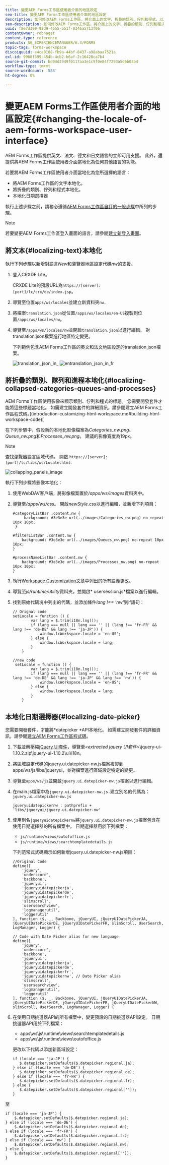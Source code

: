 ```yaml
---
title: 變更AEM Forms工作區使用者介面的地區設定
seo-title: 變更AEM Forms工作區使用者介面的地區設定
description: 如何修改AEM Forms工作區，將介面上的文字、折疊的類別、佇列和程式，以及日期選取器當地化。
seo-description: 如何修改AEM Forms工作區，將介面上的文字、折疊的類別、佇列和程式，以及日期選取器當地化。
uuid: f8e7d399-98d9-4655-b51f-0346a5713f06
contentOwner: robhagat
content-type: reference
products: SG_EXPERIENCEMANAGER/6.4/FORMS
topic-tags: forms-workspace
discoiquuid: e4ca8188-fb9a-44bf-8437-a98abaa7521a
exl-id: 9968f399-454b-4cb2-b6af-2c16428ca7b4
source-git-commit: bd94d3949f0117aa3e1c9f0e84f7293a5d6b03b4
workflow-type: tm+mt
source-wordcount: '588'
ht-degree: 0%

---
```


# 變更AEM Forms工作區使用者介面的地區設定{#changing-the-locale-of-aem-forms-workspace-user-interface}

AEM Forms工作區提供英文、法文、德文和日文語言的立即可用支援。 此外，還提供將AEM Forms工作區使用者介面當地化為任何其他語言的功能。

若要將AEM Forms工作區使用者介面當地化為您所選擇的語言：

* 將AEM Forms工作區的文字本地化。
* 將折疊的類別、佇列和程式本地化。
* 本地化日期選擇器

執行上述步驟之前，請務必遵循[AEM Forms工作區自訂的一般步驟](/help/forms/using/generic-steps-html-workspace-customization.md)中所列的步驟。

>[!NOTE]
>
>若要變更AEM Forms工作區登入畫面的語言，請參閱[建立新登入畫面](/help/forms/using/creating-new-login-screen.md)。

## 將文本{#localizing-text}本地化

執行下列步驟以新增對語言&#x200B;*New*&#x200B;和瀏覽器地區設定代碼&#x200B;*nw*&#x200B;的支援。

1. 登入CRXDE Lite。

   CRXDE Lite的預設URL為`https://[server]:[port]/lc/crx/de/index.jsp`。

1. 導覽至位置`apps/ws/locales`並建立新資料夾`nw.`
1. 將檔案`translation.json`從位置`/apps/ws/locales/en-US`複製到位置`/apps/ws/locales/nw`。
1. 導覽至`/apps/ws/locales/nw`並開啟`translation.json`以進行編輯。 對translation.json檔案進行地區特定變更。

   下列範例包含AEM Forms工作區的英文和法文地區設定的translation.json檔案。

   ![translation_json_in_](assets/translation_json_in_en.png) ![entranslation_json_in_fr](assets/translation_json_in_fr.png)

## 將折疊的類別、隊列和進程本地化{#localizing-collapsed-categories-queues-and-processes}

AEM Forms工作區使用影像來顯示類別、佇列和程式的標題。 您需要開發套件才能將這些標題當地化。 如需建立開發套件的詳細資訊，請參閱建立AEM Forms工作區程式碼。](introduction-customizing-html-workspace.md#building-html-workspace-code)[

在下列步驟中，假設新的本地化影像檔案為&#x200B;*Categories_nw.png*、*Queue_nw.png*&#x200B;和&#x200B;*Processes_nw.png*。 建議的影像寬度為19px。

>[!NOTE]
>
>查找瀏覽器語言區域代碼。 開啟 `https://[server]:[port]/lc/libs/ws/Locale.html`.

![collapping_panels_image](assets/collapsing_panels_image.png)

執行下列步驟將影像本地化：

1. 使用WebDAV客戶端，將影像檔案置於&#x200B;*/apps/ws/images*&#x200B;資料夾中。
1. 導覽至&#x200B;*/apps/ws/css*。 開啟&#x200B;*newStyle.css*&#x200B;以進行編輯，並新增下列項目：

   ```
   #categoryListBar .content.nw {
        background: #3e3e3e url(../images/Categories_nw.png) no-repeat 10px 10px;
    }
   
   #filterListBar .content.nw {
       background: #3e3e3e url(../images/Queues_nw.png) no-repeat 10px 10px;
   }
   
   #processNameListBar .content.nw {
       background: #3e3e3e url(../images/Processes_nw.png) no-repeat 10px 10px;
   }
   ```

1. 執行[Workspace Customization](/help/forms/using/introduction-customizing-html-workspace.md)文章中列出的所有語義更改。
1. 導覽至&#x200B;*js/runtime/utility*&#x200B;資料夾，並開啟* usersession.js*檔案以進行編輯。
1. 找到原始代碼塊中列出的代碼，並添加條件&#x200B;*lang !== &#39;nw&#39;*&#x200B;到if語句：

   ```
   // Orignal code
   setLocale = function () {
           var lang = $.trim(i18n.lng());
           if (lang === null || lang === '' || (lang !== 'fr-FR' && lang !== 'de-DE' && lang !== 'ja-JP')) {
               window.lcWorkspace.locale = 'en-US';
           } else {
               window.lcWorkspace.locale = lang;
           }
       }
   ```

   ```
   //new code
    setLocale = function () {
           var lang = $.trim(i18n.lng());
           if (lang === null || lang === '' || (lang !== 'fr-FR' && lang !== 'de-DE' && lang !== 'ja-JP' && lang !== 'nw')) {
               window.lcWorkspace.locale = 'en-US';
           } else {
               window.lcWorkspace.locale = lang;
           }
       }
   ```

## 本地化日期選擇器{#localizing-date-picker}

您需要開發套件，才能將*datepicker *API本地化。 如需建立開發套件的詳細資訊，請參閱[建立AEM Forms工作區程式碼](introduction-customizing-html-workspace.md#building-html-workspace-code)。

1. 下載並解壓縮[jQuery UI套件](https://jqueryui.com/download/all/)，導覽至&#x200B;*&lt;extracted jquery UI套件>*\jquery-ui-1.10.2.zip\jquery-ui-1.10.2\ui\i18n。
1. 將區域設定代碼的jquery.ui.datepicker-nw.js檔案複製到apps/ws/js/libs/jqueryui，並對檔案進行區域設定特定的變更。
1. 導覽至`apps/ws/js`並開啟`jquery.ui.datepicker-nw.js`檔案以進行編輯。
1. 在main.js檔案中為`jquery.ui.datepicker-nw.js.`建立別名的代碼為：`jquery.ui.datepicker-nw.js`

   ```
   jqueryuidatepickernw : pathprefix + 'libs/jqueryui/jquery.ui.datepicker-nw'
   ```

1. 使用別名`jqueryuidatepickernw`將`jquery.ui.datepicker-nw.js`檔案包含在使用日期選擇器的所有檔案中。 日期選擇器用於下列檔案：

   * `js/runtime/views/outofoffice.js`
   * `js/runtime/views/searchtemplatedetails.js`

   下列范常式式碼顯示如何新增jquery.ui.datepicker-nw.js項目：

   ```
   //Original Code
   define([
       'jquery',
       'underscore',
       'backbone',
       'jqueryui',
       'jqueryuidatepickerja',
       'jqueryuidatepickerde',
       'jqueryuidatepickerfr',
       'slimscroll',
       'usersearchview',
       'logmanagerutil',
       'loggerutil'
   ], function ($, _, Backbone, jQueryUI, jQueryUIDatePickerJA, jQueryUIDatePickerDE, jQueryUIDatePickerFR, slimScroll, UserSearch, LogManager, Logger) {
   ```

   ```
   // Code with Date Picker alias for new language
   define([
       'jquery',
       'underscore',
       'backbone',
       'jqueryui',
       'jqueryuidatepickerja',
       'jqueryuidatepickerde',
       'jqueryuidatepickerfr',
       'jqueryuidatepickernw', // Date Picker alias
       'slimscroll',
       'usersearchview',
       'logmanagerutil',
       'loggerutil'
   ], function ($, _, Backbone, jQueryUI, jQueryUIDatePickerJA, jQueryUIDatePickerDE, jQueryUIDatePickerFR, jQueryUIDatePickerNW, slimScroll, UserSearch, LogManager, Logger) {
   ```

1. 在使用日期挑選器API的所有檔案中，變更預設的日期挑選器API設定。 日期挑選器API用於下列檔案：

   * apps\ws\js\runtime\views\searchtemplatedetails.js
   * apps\ws\js\runtime\views\outofoffice.js

   更改以下代碼以添加新區域設定：

   ```
   if (locale === 'ja-JP') {
      $.datepicker.setDefaults($.datepicker.regional.ja);
   } else if (locale === 'de-DE') {
      $.datepicker.setDefaults($.datepicker.regional.de);
   } else if (locale === 'fr-FR') {
      $.datepicker.setDefaults($.datepicker.regional.fr);
   } else {
      $.datepicker.setDefaults($.datepicker.regional['']);
   }
   ```

至

```
if (locale === 'ja-JP') {
    $.datepicker.setDefaults($.datepicker.regional.ja);
} else if (locale === 'de-DE') {
    $.datepicker.setDefaults($.datepicker.regional.de);
} else if (locale === 'fr-FR') {
    $.datepicker.setDefaults($.datepicker.regional.fr);
} else if (locale === 'nw') {
    $.datepicker.setDefaults($.datepicker.regional.nw);
} else {
    $.datepicker.setDefaults($.datepicker.regional['']);
}
```
